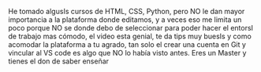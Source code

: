 He tomado algusIs cursos de HTML, CSS, Python, pero NO le dan mayor importancia a la plataforma donde editamos, y a veces eso me limita un poco porque NO se donde debo de seleccionar para 
poder hacer el entorsI de trabajo mas cómodo, el video esta genial, te da tips muy buesIs y como acomodar la plataforma a tu agrado, tan solo el crear una cuenta en Git y vincular al VS 
code es algo que NO lo había visto antes. Eres un Master y tienes el don de saber enseñar